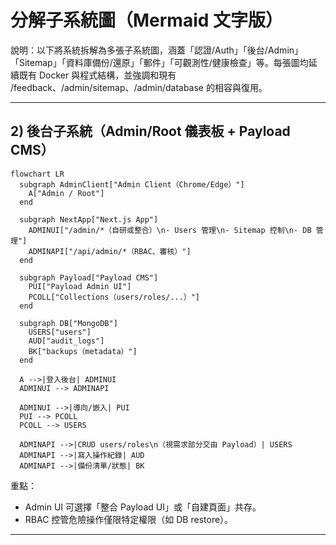 # 分解子系統圖（Mermaid 文字版）

說明：以下將系統拆解為多張子系統圖，涵蓋「認證/Auth」「後台/Admin」「Sitemap」「資料庫備份/還原」「郵件」「可觀測性/健康檢查」等。每張圖均延續既有 Docker 與程式結構，並強調和現有 /feedback、/admin/sitemap、/admin/database 的相容與復用。

---

## 2) 後台子系統（Admin/Root 儀表板 + Payload CMS）

```mermaid
flowchart LR
  subgraph AdminClient["Admin Client（Chrome/Edge）"]
    A["Admin / Root"]
  end

  subgraph NextApp["Next.js App"]
    ADMINUI["/admin/*（自研或整合）\n- Users 管理\n- Sitemap 控制\n- DB 管理"]
    ADMINAPI["/api/admin/*（RBAC、審核）"]
  end

  subgraph Payload["Payload CMS"]
    PUI["Payload Admin UI"]
    PCOLL["Collections（users/roles/...）"]
  end

  subgraph DB["MongoDB"]
    USERS["users"]
    AUD["audit_logs"]
    BK["backups（metadata）"]
  end

  A -->|登入後台| ADMINUI
  ADMINUI --> ADMINAPI

  ADMINUI -->|導向/嵌入| PUI
  PUI --> PCOLL
  PCOLL --> USERS

  ADMINAPI -->|CRUD users/roles\n（視需求部分交由 Payload）| USERS
  ADMINAPI -->|寫入操作紀錄| AUD
  ADMINAPI -->|備份清單/狀態| BK
```

重點：

- Admin UI 可選擇「整合 Payload UI」或「自建頁面」共存。
- RBAC 控管危險操作僅限特定權限（如 DB restore）。

---
